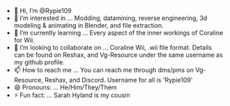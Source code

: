 - 👋 Hi, I’m @Rypie109
- 👀 I’m interested in ... Modding, datamining, reverse engineering, 3d modeling & animating in Blender, and file extraction.
- 🌱 I’m currently learning ... Every aspect of the inner workings of Coraline for Wii.
- 💞️ I’m looking to collaborate on ... Coraline Wii, .wii file format. Details can be found on Reshax, and Vg-Resource under the same username as my github profile.
- 📫 How to reach me ... You can reach me through dms/pms on Vg-Resource, Reshax, and Discord. Username for all is 'Rypie109'
- 😄 Pronouns: ... He/Him/They/Them
- ⚡ Fun fact: ... Sarah Hyland is my cousin

<!---
Rypie109/Rypie109 is a ✨ special ✨ repository because its `README.md` (this file) appears on your GitHub profile.
You can click the Preview link to take a look at your changes.
--->
